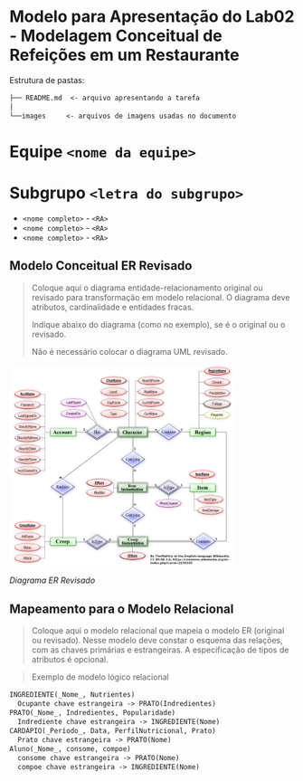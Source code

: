 # Modelo para Apresentação do Lab02 - Modelagem Conceitual de Refeições em um Restaurante

Estrutura de pastas:

~~~
├── README.md  <- arquivo apresentando a tarefa
│
└──images     <- arquivos de imagens usadas no documento

~~~

# Equipe `<nome da equipe>`

# Subgrupo `<letra do subgrupo>`
* `<nome completo>` - `<RA>`
* `<nome completo>` - `<RA>`
* `<nome completo>` - `<RA>`

## Modelo Conceitual ER Revisado

> Coloque aqui o diagrama entidade-relacionamento original ou revisado para transformação em modelo relacional. O diagrama deve atributos, cardinalidade e entidades fracas.
>
> Indique abaixo do diagrama (como no exemplo), se é o original ou o revisado.
>
> Não é necessário colocar o diagrama UML revisado.

<img src="images/ER_Diagram_MMORPG.png" width="400px" height="auto">

*Diagrama ER Revisado*

## Mapeamento para o Modelo Relacional

> Coloque aqui o modelo relacional que mapeia o modelo ER (original ou revisado). Nesse modelo deve constar o esquema das relações, com as chaves primárias e estrangeiras. A especificação de tipos de atributos é opcional.

> Exemplo de modelo lógico relacional
~~~
INGREDIENTE(_Nome_, Nutrientes)
  Ocupante chave estrangeira -> PRATO(Indredientes)
PRATO(_Nome_, Indredientes, Popularidade)
  Indrediente chave estrangeira -> INGREDIENTE(Nome)
CARDÁPIO(_Período_, Data, PerfilNutricional, Prato)
  Prato chave estrangeira -> PRATO(Nome)
Aluno(_Nome_, consome, compoe)
  consome chave estrangeira -> PRATO(Nome)
  compoe chave estrangeira -> INGREDIENTE(Nome)
~~~

